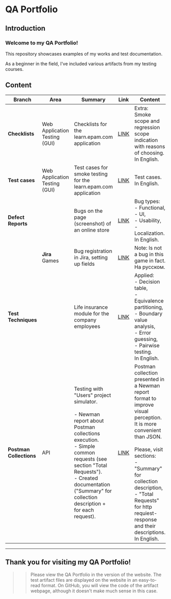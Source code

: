 # QA Portfolio


## Introduction

### Welcome to my QA Portfolio! 

This repository showcases examples of my works and test documentation.

As a beginner in the field, I've included various artifacts from my testing courses.


## Content

| **Branch** | Area | Summary | Link | Content | Origin |
| ---- | ---- | ---- | ---- | ---- | ---- |
| **Checklists** | Web Application Testing<br>(GUI) | Checklists for the learn.epam.com application | [LINK](Test_Documentation/Checklists/Web_app/Checklists_for_learn.epam.com_STA_course.htm) | Extra: Smoke scope and regression scope indication <br>with reasons of choosing.<br>In English. | Testing <br>courses |
| **Test cases** | Web Application Testing<br>(GUI) | Test cases for smoke testing for the learn.epam.com application | [LINK](Test_Documentation/Test_Cases/Web_app/TestCases_for_learn.epam.com_STA_course.htm) | Test cases.<br>In English. | Testing <br>courses |
| **Defect Reports** |  | Bugs on the page (screenshot) of an online store | [LINK](Test_Documentation/Defect_Reports/DefectReports_like_web_for_STA_course.htm) | Bug types: <br>- Functional, <br>- UI, <br>- Usability, <br>- Localization.<br>In English. | Testing <br>courses |
|  | **Jira**<br>Games | Bug registration in Jira, setting up fields | [LINK](Test_Documentation/Defect_Reports/DefectReports_Jira_GameT_Bug_WOT.htm) | Note: Is not a bug in this game in fact.<br>На русском. | A test task. <br>It is in the <br>public access. |
| **Test Techniques** |  | Life insurance module for the company employees | [LINK](Test_Documentation/Test_Techniques/Test_Techniques_STA_course.htm) | Applied: <br>- Decision table, <br>- Equivalence partitioning, <br>- Boundary value analysis, <br>- Error guessing, <br>- Pairwise testing.<br>In English. | Testing courses |
| **Postman Collections** | API | Testing with "Users" project simulator.<br><br>- Newman report about Postman collections execution.<br>- Simple common requests (see section "Total Requests").<br>- Сreated documentation ("Summary" for collection description + for each request). | [LINK](Postman_Collections/Users_Simulator_Postman/ReportHTML_Users_simulator.postman_collection.html) | Postman collection presented in a Newman report format to improve visual perception.<br>It is more convenient than JSON.<br><br>Please, visit sections: <br>- "Summary" for collection description,<br>- "Total Requests" for http requiest-response and  their descriptions.<br>In English. | Olga Nazina <br>to educational <br>goals |





---------------

## Thank you for visiting my QA Portfolio!


>> Please view the QA Portfolio in the version of the website. The test artifact files are displayed on the website in an easy-to-read format. On GitHub, you will view the code of the artifact webpage, although it doesn't make much sense in this case.